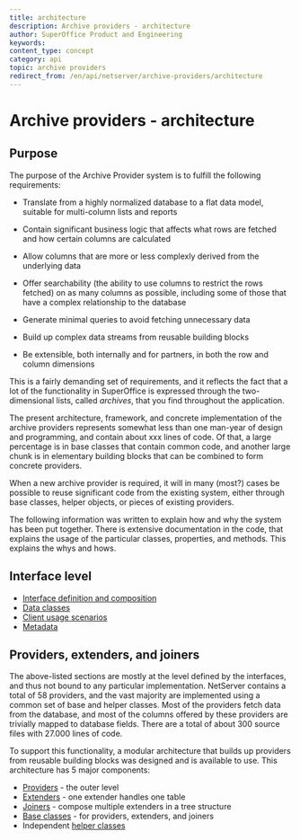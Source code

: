 ```yaml
---
title: architecture
description: Archive providers - architecture
author: SuperOffice Product and Engineering
keywords:
content_type: concept
category: api
topic: archive providers
redirect_from: /en/api/netserver/archive-providers/architecture
---
```


# Archive providers - architecture

## Purpose

The purpose of the Archive Provider system is to fulfill the following requirements:

* Translate from a highly normalized database to a flat data model, suitable for multi-column lists and reports

* Contain significant business logic that affects what rows are fetched and how certain columns are calculated

* Allow columns that are more or less complexly derived from the underlying data

* Offer searchability (the ability to use columns to restrict the rows fetched) on as many columns as possible, including some of those that have a complex relationship to the database

* Generate minimal queries to avoid fetching unnecessary data

* Build up complex data streams from reusable building blocks

* Be extensible, both internally and for partners, in both the row and column dimensions

This is a fairly demanding set of requirements, and it reflects the fact that a lot of the functionality in SuperOffice is expressed through the two-dimensional lists, called *archives*, that you find throughout the application.

The present architecture, framework, and concrete implementation of the archive providers represents somewhat less than one man-year of design and programming, and contain about xxx lines of code. Of that, a large percentage is in base classes that contain common code, and another large chunk is in elementary building blocks that can be combined to form concrete providers.

When a new archive provider is required, it will in many (most?) cases be possible to reuse significant code from the existing system, either through base classes, helper objects, or pieces of existing providers.

The following information was written to explain how and why the system has been put together. There is extensive documentation in the code, that explains the usage of the particular classes, properties, and methods. This explains the whys and hows.

## Interface level

* [Interface definition and composition][5]
* [Data classes][6]
* [Client usage scenarios][7]
* [Metadata][8]

## Providers, extenders, and joiners

The above-listed sections are mostly at the level defined by the interfaces, and thus not bound to any particular implementation. NetServer contains a total of 58 providers, and the vast majority are implemented using a common set of base and helper classes. Most of the providers fetch data from the database, and most of the columns offered by these providers are trivially mapped to database fields. There are a total of about 300 source files with 27.000 lines of code.

To support this functionality, a modular architecture that builds up providers from reusable building blocks was designed and is available to use. This architecture has 5 major components:

* [Providers][1] - the outer level
* [Extenders][2] - one extender handles one table
* [Joiners][3] - compose multiple extenders in a tree structure
* [Base classes][4] - for providers, extenders, and joiners
* Independent [helper classes][4]

<!-- Referenced links -->
[1]: providers.md
[2]: extenders.md
[3]: joiners.md
[4]: base-and-helper-classes.md
[5]: interfaces.md
[6]: data-classes.md
[7]: scenarios.md
[8]: metadata.md
